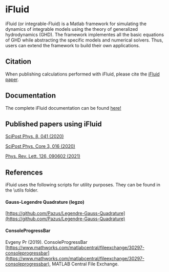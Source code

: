 # iFluid

iFluid (or integrable-Fluid) is a Matlab framework for simulating the dynamics of integrable models using the theory of generalized hydrodynamics (GHD). The framework implementes all the basic equations of GHD while abstracting the specific models and numerical solvers. Thus, users can extend the framework to build their own applications.


## Citation
When publishing calculations performed with iFluid, please cite the [iFluid paper](https://arxiv.org/abs/2001.02547). 

## Documentation
The complete iFluid documentation can be found [here!](https://integrablefluid.github.io/iFluidDocumentation/)

## Published papers using iFluid
[SciPost Phys. 8, 041 (2020)](https://scipost.org/SciPostPhys.8.3.041)

[SciPost Phys. Core 3, 016 (2020)](https://scipost.org/SciPostPhysCore.3.2.016)

[Phys. Rev. Lett. 126, 090602 (2021)](https://doi.org/10.1103/PhysRevLett.126.090602)

## References
iFluid uses the following scripts for utility purposes. They can be found in the \utils folder.

#### Gauss-Legendre Quadrature (legzo)

[https://github.com/Pazus/Legendre-Gauss-Quadrature](https://github.com/Pazus/Legendre-Gauss-Quadrature)

#### ConsoleProgressBar
Evgeny Pr (2019). ConsoleProgressBar [https://www.mathworks.com/matlabcentral/fileexchange/30297-consoleprogressbar](https://www.mathworks.com/matlabcentral/fileexchange/30297-consoleprogressbar), MATLAB Central File Exchange. 
